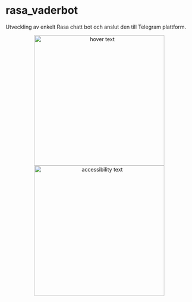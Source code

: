 # rasa_vaderbot
Utveckling av enkelt Rasa chatt bot och anslut den till Telegram plattform. 

<p align="center">
  <img src="your_relative_path_here" width="350" title="hover text">
  <img src="Downloads/RasaBotArkitectur.jpg" width="350" alt="accessibility text">
</p>
